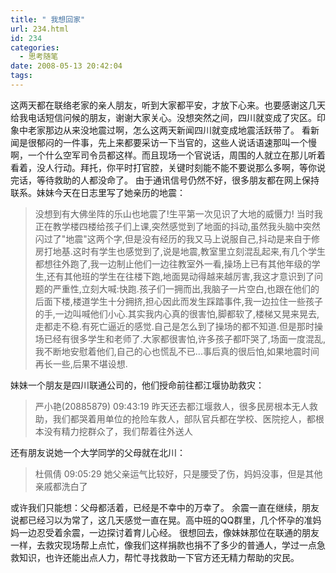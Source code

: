 ```yaml
---
title: " 我想回家"
url: 234.html
id: 234
categories:
  - 思考随笔
date: 2008-05-13 20:42:04
tags:
---
```


这两天都在联络老家的亲人朋友，听到大家都平安，才放下心来。也要感谢这几天给我电话短信问候的朋友，谢谢大家关心。没想突然之间，四川就变成了灾区。印象中老家那边从来没地震过啊，怎么这两天新闻四川就变成地震活跃带了。 看新闻是很郁闷的一件事，先上来都要采访一下当官的，这些人说话语速那叫一个慢啊，一个什么空军司令员都这样。而且现场一个官说话，周围的人就立在那儿听着看着，没人行动。拜托，你平时打官腔，关键时刻能不能不要说那么多啊，等你说完话，等待救助的人都没命了。 由于通讯信号仍然不好，很多朋友都在网上保持联系。妹妹今天在日志里写了她亲历的地震：

> 没想到有大佛坐阵的乐山也地震了!生平第一次见识了大地的威慑力! 当时我正在教学楼四楼给孩子们上课,突然感觉到了地面的抖动,虽然我头脑中突然闪过了"地震"这两个字,但是没有经历的我又马上说服自己,抖动是来自于修房打地基.这时有学生也感觉到了,说是地震,教室里立刻混乱起来,有几个学生都想往外跑了,我一边制止他们一边往教室外一看,操场上已有其他年级的学生,还有其他班的学生在往楼下跑,地面晃动得越来越厉害,我这才意识到了问题的严重性,立刻大喊:快跑.孩子们一拥而出,我脑子一片空白,也跟在他们的后面下楼,楼道学生十分拥挤,担心因此而发生踩踏事件,我一边拉住一些孩子的手,一边叫喊他们小心.其实我内心真的很害怕,脚都软了,楼梯又晃来晃去,走都走不稳.有死亡逼近的感觉.自己是怎么到了操场的都不知道.但是那时操场已经有很多学生和老师了.大家都很害怕,许多孩子都吓哭了,场面一度混乱,我不断地安慰着他们,自己的心也慌乱不已...事后真的很后怕,如果地震时间再长一些,后果不堪设想.

妹妹一个朋友是四川联通公司的，他们授命前往都江堰协助救灾：

> 严小艳(20885879) 09:43:19 昨天还去都江堰救人，很多民房根本无人救助，我们都哭着用单位的抢险车救人，部队官兵都在学校、医院挖人，都根本没有精力挖群众了，我们帮着往外送人

还有朋友说她一个大学同学的父母就在北川：

> 杜佩倩 09:05:29 她父亲运气比较好，只是腰受了伤，妈妈没事，但是其他亲戚都洗白了

或许我们只能想：父母都活着，已经是不幸中的万幸了。 余震一直在继续，朋友说都已经习以为常了，这几天感觉一直在晃。高中班的QQ群里，几个怀孕的准妈妈一边忍受着余震，一边探讨着育儿心经。 很想回去，像妹妹那位在联通的朋友一样，去救灾现场帮上点忙，像我们这样捐款也捐不了多少的普通人，学过一点急救知识，也许还能出点人力，帮忙寻找救助一下官方还无精力帮助的灾民。